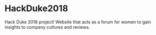 # HackDuke2018
Hack Duke 2018 project! Website that acts as a forum for women to gain insights to company cultures and reviews. 
